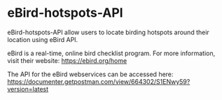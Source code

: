 # eBird-hotspots-API

eBird-hotspots-API allow users to locate birding hotspots around their location using eBird API.

eBird is a real-time, online bird checklist program. For more information, visit their website: https://ebird.org/home

The API for the eBird webservices can be accessed here: https://documenter.getpostman.com/view/664302/S1ENwy59?version=latest
